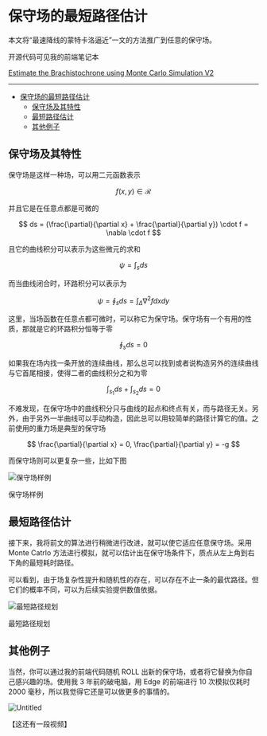 # 保守场的最短路径估计

本文将“最速降线的蒙特卡洛逼近”一文的方法推广到任意的保守场。

开源代码可见我的前端笔记本

[Estimate the Brachistochrone using Monte Carlo Simulation V2](https://observablehq.com/@listenzcc/brachistochrone-using-monte-carlo-simulation-v2 "Estimate the Brachistochrone using Monte Carlo Simulation V2")

---

- [保守场的最短路径估计](#保守场的最短路径估计)
  - [保守场及其特性](#保守场及其特性)
  - [最短路径估计](#最短路径估计)
  - [其他例子](#其他例子)

## 保守场及其特性

保守场是这样一种场，可以用二元函数表示

$$
f(x, y) \in \mathcal{R}
$$

并且它是在任意点都是可微的

$$
ds = (\frac{\partial}{\partial x} + \frac{\partial}{\partial y}) \cdot f = \nabla \cdot f
$$

且它的曲线积分可以表示为这些微元的求和

$$
\psi = \int_{s} ds
$$

而当曲线闭合时，环路积分可以表示为

$$
\psi = \oint_s ds = \int_{\Delta} \nabla^2 f dxdy
$$

这里，当场函数在任意点都可微时，可以称它为保守场。保守场有一个有用的性质，那就是它的环路积分恒等于零

$$
\oint_s ds = 0
$$

如果我在场内找一条开放的连续曲线，那么总可以找到或者说构造另外的连续曲线与它首尾相接，使得二者的曲线积分之和为零

$$
\int_{s_1} ds + \int_{s_2} ds = 0
$$

不难发现，在保守场中的曲线积分只与曲线的起点和终点有关，而与路径无关。另外，由于另外一半曲线可以手动构造，因此总可以用较简单的路径计算它的值。之前使用的重力场是典型的保守场

$$
\frac{\partial}{\partial x} = 0, \frac{\partial}{\partial y} = -g
$$

而保守场则可以更复杂一些，比如下图

![保守场样例](%E4%BF%9D%E5%AE%88%E5%9C%BA%E7%9A%84%E6%9C%80%E7%9F%AD%E8%B7%AF%E5%BE%84%E4%BC%B0%E8%AE%A1%2082962eb956164902b682f4f492456d96/Untitled.png)

保守场样例

## 最短路径估计

接下来，我将前文的算法进行稍微进行改进，就可以使它适应任意保守场。采用 Monte Catrlo 方法进行模拟，就可以估计出在保守场条件下，质点从左上角到右下角的最短耗时路径。

可以看到，由于场复杂性提升和随机性的存在，可以存在不止一条的最优路径。但它们的概率不同，可以为后续实验提供数值依据。

![最短路径规划](%E4%BF%9D%E5%AE%88%E5%9C%BA%E7%9A%84%E6%9C%80%E7%9F%AD%E8%B7%AF%E5%BE%84%E4%BC%B0%E8%AE%A1%2082962eb956164902b682f4f492456d96/Untitled%201.png)

最短路径规划

## 其他例子

当然，你可以通过我的前端代码随机 ROLL 出新的保守场，或者将它替换为你自己感兴趣的场。使用我 3 年前的破电脑，用 Edge 的前端进行 10 次模拟仅耗时 2000 毫秒，所以我觉得它还是可以做更多的事情的。

![Untitled](%E4%BF%9D%E5%AE%88%E5%9C%BA%E7%9A%84%E6%9C%80%E7%9F%AD%E8%B7%AF%E5%BE%84%E4%BC%B0%E8%AE%A1%2082962eb956164902b682f4f492456d96/Untitled%202.png)

【这还有一段视频】
